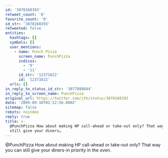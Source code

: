 ```yaml
---
id: '3878168393'
retweet_count: '0'
favorite_count: '0'
id_str: '3878168393'
retweeted: false
entities:
  hashtags: []
  symbols: []
  user_mentions:
    - name: Punch Pizza
      screen_name: PunchPizza
      indices:
        - '0'
        - '11'
      id_str: '12371622'
      id: '12371622'
  urls: []
in_reply_to_status_id_str: '3877880844'
in_reply_to_screen_name: PunchPizza
original_url: https://twitter.com/jth/status/3878168393
date: '2009-09-10T02:12:56.000Z'
sitemap: false
robots: noindex
reply: true
title: >-
  @PunchPizza How about making HP call-ahead or take-out only? That way you can
  still give your diners…
---
```


@PunchPizza How about making HP call-ahead or take-out only? That way you can still give your diners-in priority in the oven.